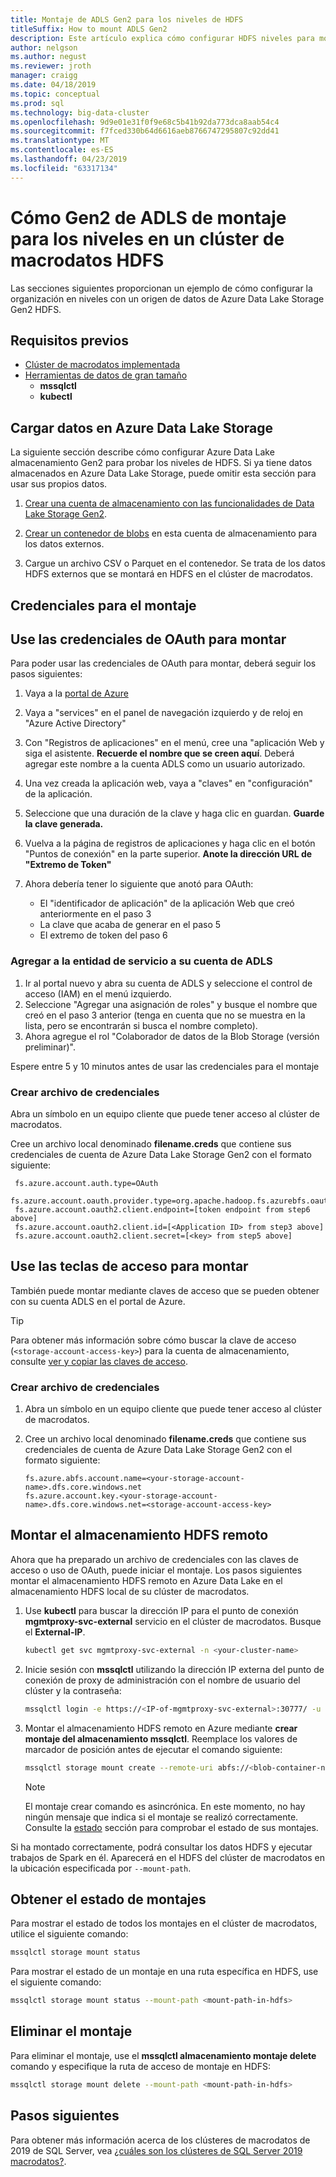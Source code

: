```yaml
---
title: Montaje de ADLS Gen2 para los niveles de HDFS
titleSuffix: How to mount ADLS Gen2
description: Este artículo explica cómo configurar HDFS niveles para montar un sistema de archivos externo de Azure Data Lake Storage en HDFS en un clúster de macrodatos de 2019 de SQL Server (versión preliminar).
author: nelgson
ms.author: negust
ms.reviewer: jroth
manager: craigg
ms.date: 04/18/2019
ms.topic: conceptual
ms.prod: sql
ms.technology: big-data-cluster
ms.openlocfilehash: 9d9e01e31f0f9e68c5b41b92da773dca8aab54c4
ms.sourcegitcommit: f7fced330b64d6616aeb8766747295807c92dd41
ms.translationtype: MT
ms.contentlocale: es-ES
ms.lasthandoff: 04/23/2019
ms.locfileid: "63317134"
---
```

# <a name="how-to-mount-adls-gen2-for-hdfs-tiering-in-a-big-data-cluster"></a>Cómo Gen2 de ADLS de montaje para los niveles en un clúster de macrodatos HDFS

Las secciones siguientes proporcionan un ejemplo de cómo configurar la organización en niveles con un origen de datos de Azure Data Lake Storage Gen2 HDFS.

## <a name="prerequisites"></a>Requisitos previos

- [Clúster de macrodatos implementada](deployment-guidance.md)
- [Herramientas de datos de gran tamaño](deploy-big-data-tools.md)
  - **mssqlctl**
  - **kubectl**

## <a id="load"></a> Cargar datos en Azure Data Lake Storage

La siguiente sección describe cómo configurar Azure Data Lake almacenamiento Gen2 para probar los niveles de HDFS. Si ya tiene datos almacenados en Azure Data Lake Storage, puede omitir esta sección para usar sus propios datos.

1. [Crear una cuenta de almacenamiento con las funcionalidades de Data Lake Storage Gen2](https://docs.microsoft.com/azure/storage/blobs/data-lake-storage-quickstart-create-account).

1. [Crear un contenedor de blobs](https://docs.microsoft.com/azure/storage/blobs/storage-quickstart-blobs-portal) en esta cuenta de almacenamiento para los datos externos.

1. Cargue un archivo CSV o Parquet en el contenedor. Se trata de los datos HDFS externos que se montará en HDFS en el clúster de macrodatos.

## <a name="credentials-for-mounting"></a>Credenciales para el montaje

## <a name="use-oauth-credentials-to-mount"></a>Use las credenciales de OAuth para montar

Para poder usar las credenciales de OAuth para montar, deberá seguir los pasos siguientes:

1. Vaya a la [portal de Azure](https://portal.azure.com)
1. Vaya a "services" en el panel de navegación izquierdo y de reloj en "Azure Active Directory"
1. Con "Registros de aplicaciones" en el menú, cree una "aplicación Web y siga el asistente. **Recuerde el nombre que se creen aquí**. Deberá agregar este nombre a la cuenta ADLS como un usuario autorizado.
1. Una vez creada la aplicación web, vaya a "claves" en "configuración" de la aplicación.
1. Seleccione que una duración de la clave y haga clic en guardan. **Guarde la clave generada.**
1.  Vuelva a la página de registros de aplicaciones y haga clic en el botón "Puntos de conexión" en la parte superior. **Anote la dirección URL de "Extremo de Token"**
1. Ahora debería tener lo siguiente que anotó para OAuth:

    - El "identificador de aplicación" de la aplicación Web que creó anteriormente en el paso 3
    - La clave que acaba de generar en el paso 5
    - El extremo de token del paso 6

### <a name="adding-the-service-principal-to-your-adls-account"></a>Agregar a la entidad de servicio a su cuenta de ADLS

1. Ir al portal nuevo y abra su cuenta de ADLS y seleccione el control de acceso (IAM) en el menú izquierdo.
1. Seleccione "Agregar una asignación de roles" y busque el nombre que creó en el paso 3 anterior (tenga en cuenta que no se muestra en la lista, pero se encontrarán si busca el nombre completo).
1. Ahora agregue el rol "Colaborador de datos de la Blob Storage (versión preliminar)".

Espere entre 5 y 10 minutos antes de usar las credenciales para el montaje

### <a name="create-credential-file"></a>Crear archivo de credenciales

Abra un símbolo en un equipo cliente que puede tener acceso al clúster de macrodatos.

Cree un archivo local denominado **filename.creds** que contiene sus credenciales de cuenta de Azure Data Lake Storage Gen2 con el formato siguiente:

   ```text
    fs.azure.account.auth.type=OAuth
    fs.azure.account.oauth.provider.type=org.apache.hadoop.fs.azurebfs.oauth2.ClientCredsTokenProvider
    fs.azure.account.oauth2.client.endpoint=[token endpoint from step6 above]
    fs.azure.account.oauth2.client.id=[<Application ID> from step3 above]
    fs.azure.account.oauth2.client.secret=[<key> from step5 above]
   ```

## <a name="use-access-keys-to-mount"></a>Use las teclas de acceso para montar

También puede montar mediante claves de acceso que se pueden obtener con su cuenta ADLS en el portal de Azure.

 > [!TIP]
   > Para obtener más información sobre cómo buscar la clave de acceso (`<storage-account-access-key>`) para la cuenta de almacenamiento, consulte [ver y copiar las claves de acceso](https://docs.microsoft.com/azure/storage/common/storage-account-manage?#view-and-copy-access-keys).

### <a name="create-credential-file"></a>Crear archivo de credenciales

1. Abra un símbolo en un equipo cliente que puede tener acceso al clúster de macrodatos.

1. Cree un archivo local denominado **filename.creds** que contiene sus credenciales de cuenta de Azure Data Lake Storage Gen2 con el formato siguiente:

   ```text
   fs.azure.abfs.account.name=<your-storage-account-name>.dfs.core.windows.net
   fs.azure.account.key.<your-storage-account-name>.dfs.core.windows.net=<storage-account-access-key>
   ```

## <a id="mount"></a> Montar el almacenamiento HDFS remoto

Ahora que ha preparado un archivo de credenciales con las claves de acceso o uso de OAuth, puede iniciar el montaje. Los pasos siguientes montar el almacenamiento HDFS remoto en Azure Data Lake en el almacenamiento HDFS local de su clúster de macrodatos.

1. Use **kubectl** para buscar la dirección IP para el punto de conexión **mgmtproxy-svc-external** servicio en el clúster de macrodatos. Busque el **External-IP**.

   ```bash
   kubectl get svc mgmtproxy-svc-external -n <your-cluster-name>
   ```

1. Inicie sesión con **mssqlctl** utilizando la dirección IP externa del punto de conexión de proxy de administración con el nombre de usuario del clúster y la contraseña:

   ```bash
   mssqlctl login -e https://<IP-of-mgmtproxy-svc-external>:30777/ -u <username> -p <password>
   ```

1. Montar el almacenamiento HDFS remoto en Azure mediante **crear montaje del almacenamiento mssqlctl**. Reemplace los valores de marcador de posición antes de ejecutar el comando siguiente:

   ```bash
   mssqlctl storage mount create --remote-uri abfs://<blob-container-name>@<storage-account-name>.dfs.core.windows.net/ --mount-path /mounts/<mount-name> --credential-file <path-to-adls-credentials>/file.creds
   ```

   > [!NOTE]
   > El montaje crear comando es asincrónica. En este momento, no hay ningún mensaje que indica si el montaje se realizó correctamente. Consulte la [estado](#status) sección para comprobar el estado de sus montajes.

Si ha montado correctamente, podrá consultar los datos HDFS y ejecutar trabajos de Spark en él. Aparecerá en el HDFS del clúster de macrodatos en la ubicación especificada por `--mount-path`.

## <a id="status"></a> Obtener el estado de montajes

Para mostrar el estado de todos los montajes en el clúster de macrodatos, utilice el siguiente comando:

```bash
mssqlctl storage mount status
```

Para mostrar el estado de un montaje en una ruta específica en HDFS, use el siguiente comando:

```bash
mssqlctl storage mount status --mount-path <mount-path-in-hdfs>
```

## <a id="delete"></a> Eliminar el montaje

Para eliminar el montaje, use el **mssqlctl almacenamiento montaje delete** comando y especifique la ruta de acceso de montaje en HDFS:

```bash
mssqlctl storage mount delete --mount-path <mount-path-in-hdfs>
```

## <a name="next-steps"></a>Pasos siguientes

Para obtener más información acerca de los clústeres de macrodatos de 2019 de SQL Server, vea [¿cuáles son los clústeres de SQL Server 2019 macrodatos?](big-data-cluster-overview.md).
